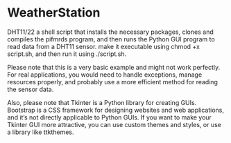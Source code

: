 # WeatherStation
DHT11/22
 a shell script that installs the necessary packages, clones and compiles the pifmrds program, and then runs the Python GUI program to read data from a DHT11 sensor.
  make it executable using chmod +x script.sh, and then run it using ./script.sh.

Please note that this is a very basic example and might not work perfectly. For real applications, you would need to handle exceptions, manage resources properly, and probably use a more efficient method for reading the sensor data.

Also, please note that Tkinter is a Python library for creating GUIs. Bootstrap is a CSS framework for designing websites and web applications, and it’s not directly applicable to Python GUIs. If you want to make your Tkinter GUI more attractive, you can use custom themes and styles, or use a library like ttkthemes.
